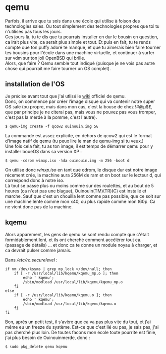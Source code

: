 # qemu

Parfois, il arrive que tu sois dans une école qui utilise à foison des
technologies sales. Ou tout simplement des technologies propres que toi tu
n'utilises pas tous les jours.  
Ces jours là, tu te dis que tu pourrais installer en dur le bousin en question,
ca irait plus vite, ca serait plus simple et tout. Et puis en fait, tu te
rends compte que ton puffy adoré te manque, et que tu aimerais bien faire
tourner tes bousins pour l'école dans une machine virtuelle, et continuer à
surfer sur vdm sur ton joli OpenBSD qui brille.  
Alors, que faire ? Qemu semble tout indiqué (puisque je ne vois pas autre chose
qui pourrait me faire tourner un OS complet).



## installation de l'OS

Je précise avant tout que j'ai utlisé le
[wiki](http://kidsquid.com/cgi-bin/moin.cgi) officiel de qemu.  
Donc, on commence par créer l'image disque qui va contenir notre super OS sale
(ou propre, mais dans mon cas, c'est la bouse de chez !#@µ$£, que par principe
je ne citerai pas, mais vous ne pouvez pas vous tromper, c'est pas la merde à
la pomme, c'est l'autre).

	$ qemu-img create -f qcow2 ouinouin.img 5G

La commande est assez explicite, en dehors de qcow2 qui est le format d'image
natif de qemu (tu peux lire le man de qemu-img si tu veux.)  
Une fois cela fait, tu as ton image, il est temps de démarrer qemu pour y
installer boueOS dans sa version XP :

	$ qemu -cdrom winxp.iso -hda ouinouin.img -m 256 -boot d

On utilise donc _winxp.iso_ en tant que cdrom, le disque dur est notre
image récement crée, la machine aura 256M de ram et on boot sur le lecteur d,
qui correspond donc à notre iso.  
Là tout se passe plus ou moins comme sur des roulettes, et au bout de 5 heures
(ca n'est pas une blague), Ouinouin(TM)(TR)(C) est installé et marche. Sauf que
c'est un chouilla lent comme pas possible, que ce soit sur une machine lente
comme mon x40, ou plus rapide comme mon t60p. Ca ne vient donc pas de la
machine.



## kqemu

Alors apparement, les gens de qemu se sont rendu compte que c'était
formidablement lent, et ils ont cherché comment accélérer tout ca.
(passage de détails) ... et donc ca te donne un module noyau à charger,
et ca devrait pulser comme jamais.  

Dans _/etc/rc.securelevel_ :

	if nm /dev/ksyms | grep mp_lock >/dev/null; then
		if [ -r /usr/local/lib/kqemu/kqemu_mp.o ]; then
			echo ' kqemu';
			/sbin/modload /usr/local/lib/kqemu/kqemu_mp.o
		fi
	else
		if [ -r /usr/local/lib/kqemu/kqemu.o ]; then
			echo ' kqemu';
			/sbin/modload /usr/local/lib/kqemu/kqemu.o
		fi
	fi

Bon, après un petit test, il s'avère que ca va pas plus vite du tout, et j'ai
même eu un freeze du système. Est-ce que c'est lié ou pas, je sais pas, j'ai pas
cherché plus loin. De toutes facons mon école toute pourrite est finie, j'ai
plus besoin de Ouinouinmerde, donc :

	$ sudo pkg_delete qemu kqemu
